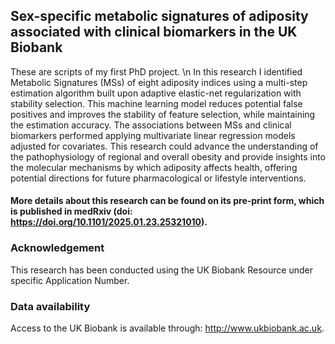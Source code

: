 ## Sex-specific metabolic signatures of adiposity associated with clinical biomarkers in the UK Biobank

These are scripts of my first PhD project. \n
In this research I identified Metabolic Signatures (MSs) of eight adiposity indices using a multi-step estimation algorithm built upon adaptive elastic-net regularization with stability selection. This machine learning model reduces potential false positives and improves the stability of feature selection, while maintaining the estimation accuracy. The associations between MSs and clinical biomarkers performed applying multivariate linear regression models adjusted for covariates.
This research could advance the understanding of the pathophysiology of regional and overall obesity and provide insights into the molecular mechanisms by which adiposity affects health, offering potential directions for future pharmacological or lifestyle interventions.

#### More details about this research can be found on its pre-print form, which is published in medRxiv (doi: https://doi.org/10.1101/2025.01.23.25321010).

### Acknowledgement
This research has been conducted using the UK Biobank Resource under specific Application Number. 

### Data availability
Access to the UK Biobank is available through: http://www.ukbiobank.ac.uk.
